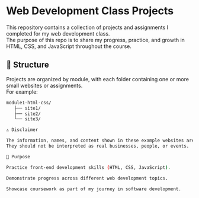 # Web Development Class Projects

This repository contains a collection of projects and assignments I completed for my web development class.  
The purpose of this repo is to share my progress, practice, and growth in HTML, CSS, and JavaScript throughout the course.

## 📂 Structure
Projects are organized by module, with each folder containing one or more small websites or assignments.  
For example:

```bash
module1-html-css/
   ├── site1/
   ├── site2/
   └── site3/

⚠️ Disclaimer

The information, names, and content shown in these example websites are fictional and were created solely for educational purposes.
They should not be interpreted as real businesses, people, or events.

🚀 Purpose

Practice front-end development skills (HTML, CSS, JavaScript).

Demonstrate progress across different web development topics.

Showcase coursework as part of my journey in software development.

